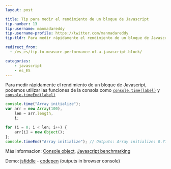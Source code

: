 ```yaml
---
layout: post

title: Tip para medir el rendimiento de un bloque de Javascript
tip-number: 13
tip-username: manmadareddy
tip-username-profile: https://twitter.com/manmadareddy
tip-tldr: Para medir rápidamente el rendimiento de un bloque de Javascript, podemos utilizar las funciones de la consola como `console.time(label)` y `console.timeEnd(label)`

redirect_from:
  - /es_es/tip-to-measure-performance-of-a-javascript-block/

categories:
    - javascript
    - es_ES
---
```


Para medir rápidamente el rendimiento de un bloque de Javascript, podemos utilizar las funciones de la consola como
[`console.time(label)`](https://developer.chrome.com/devtools/docs/console-api#consoletimelabel) y [`console.timeEnd(label)`](https://developer.chrome.com/devtools/docs/console-api#consoletimeendlabel)

```javascript
console.time("Array initialize");
var arr = new Array(100),
    len = arr.length,
    i;

for (i = 0; i < len; i++) {
    arr[i] = new Object();
};
console.timeEnd("Array initialize"); // Outputs: Array initialize: 0.711ms
```

Más informacion:
[Console object](https://github.com/DeveloperToolsWG/console-object),
[Javascript benchmarking](https://mathiasbynens.be/notes/javascript-benchmarking)

Demo: [jsfiddle](https://jsfiddle.net/meottb62/) - [codepen](http://codepen.io/anon/pen/JGJPoa) (outputs in browser console)